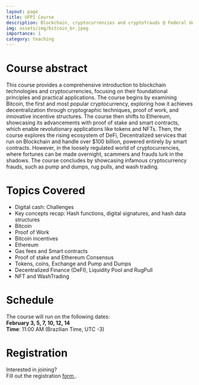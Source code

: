 ```yaml
---
layout: page
title: UFPI Course
description: Blockchain, cryptocurrencies and cryptofrauds @ Federal University of Piauí
img: assets/img/bitcoin_br.jpeg
importance: 1
category: teaching
---
```



# Course abstract
This course provides a comprehensive introduction to blockchain technologies and
cryptocurrencies, focusing on their foundational principles and practical applications.
The course begins by examining Bitcoin, the first and most popular cryptocurrency,
exploring how it achieves decentralization through cryptographic techniques, proof of work,
and innovative incentive structures. The course then shifts to Ethereum, showcasing its
advancements with proof of stake and smart contracts, which enable revolutionary
applications like tokens and NFTs. Then, the course explores the rising ecosystem of DeFi,
Decentralized services that run on Blockchain and handle over $100 billion, powered
entirely by smart contracts.
However, in the loosely regulated world of cryptocurrencies, where fortunes can be made
overnight, scammers and frauds lurk in the shadows. The course concludes by
showcasing infamous cryptocurrency frauds, such as pump and dumps, rug pulls, and
wash trading.

# Topics Covered


- Digital cash: Challenges 
- Key concepts recap: Hash functions, digital signatures, and hash data structures
- Bitcoin
- Proof of Work
- Bitcoin incentives
- Ethereum 
- Gas fees and Smart contracts
- Proof of stake and Ethereum Consensus
- Tokens, coins, Exchange and Pump and Dumps 
- Decentralized Finance (DeFI), Liquidity Pool and RugPull 
- NFT and WashTrading 

# Schedule

The course will run on the following dates:  
**February 3, 5, 7, 10, 12, 14**  
**Time**: 11:00 AM (Brazilian Time, UTC -3)

# Registration
Interested in joining?  
Fill out the registration <a href="https://forms.gle/gakUeXYcws7EwHMw6">form </a>.

